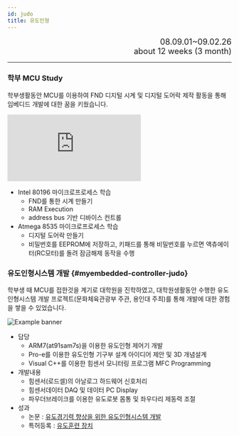 ```yaml
---
id: judo
title: 유도인형
---
```


<div align="right">
  <font size="4">
    08.09.01~09.02.26 <br/>
		about 12 weeks (3 month)
  </font>
</div>

---

### 학부 MCU Study

학부생활동안 MCU를 이용하여 FND 디지털 시계 및 디지털 도어락 제작 활동을 통해 임베디드 개발에 대한 꿈을 키웠습니다.
<div style={{textAlign: 'center'}}>
    <div style={{position: 'relative', width: '100%', paddingBottom: '56.25%'}}>
        <iframe 
            src="https://www.youtube.com/embed/alL_y9gymNU?rel=0"
            style={{position: 'absolute', top: 0, left: 0, width: '100%', height: '100%'}}
            frameBorder="0"
            allowFullScreen="true">
            이 브라우저는 iframe을 지원하지 않습니다.
        </iframe>
    </div>
</div>

* Intel 80196 마이크로프로세스 학습
  * FND를 통한 시계 만들기
  * RAM Execution
  * address bus 기반 디바이스 컨트롤
* Atmega 8535 마이크로프로세스 학습
  * 디지털 도어락 만들기
  * 비밀번호를 EEPROM에 저장하고, 키패드를 통해 비밀번호를 누르면 액츄에이터(RC모터)를 돌려 잠금해제 동작을 수행

### 유도인형시스템 개발 {#myembedded-controller-judo}

학부생 때 MCU를 접한것을 계기로 대학원을 진학하였고, 대학원생활동안 수행한 유도인형시스템 개발 프로젝트(문화체육관광부 주관, 용인대 주최)를 통해 개발에 대한 경험을 쌓을 수 있었습니다.

<div style={{width: '100%'}}>
	<img
		src={require('/img/3_embedded/img1_1_mju_judo.png').default}
		style={{width: '100%'}}
		alt="Example banner"
	/>
</div>

* 담당
  * ARM7(at91sam7s)을 이용한 유도인형 제어기 개발
  * Pro-e를 이용한 유도인형 기구부 설계 아이디어 제안 및 3D 개념설계
  * Visual C++를 이용한 힘센서 모니터링 프로그램 MFC Programming
* 개발내용
  * 힘센서(로드셀)의 아날로그 하드웨어 신호처리
  * 힘센서데이터 DAQ 및 데이터 PC Display
  * 파우더브레이크를 이용한 유도로봇 몸통 및 좌우다리 제동력 조절
* 성과
  * 논문 : [유도경기력 향상을 위한 유도인형시스템 개발](https://scienceon.kisti.re.kr/srch/selectPORSrchReport.do?cn=TRKO201700003559)
  * 특허등록 : [유도훈련 장치](https://patents.google.com/patent/KR101117353B1/ko)
